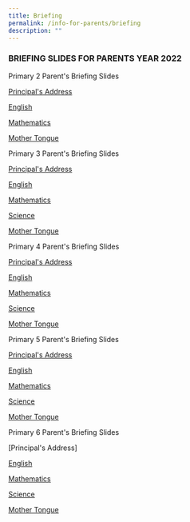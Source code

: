 ```yaml
---
title: Briefing
permalink: /info-for-parents/briefing
description: ""
---
```

<h3>BRIEFING SLIDES FOR PARENTS YEAR 2022</h3>

Primary 2 Parent's Briefing Slides

[Principal's Address](/files/P2%20Ps%20Address.pdf)

[English](/files/P2%20Subject%20Briefing%20-%20EL.pdf)

[Mathematics](/files/P2%20Subject%20Briefing%20-%20Math.pdf)

[Mother Tongue](/files/P2%20Subject%20Briefing%20-%20MT.pdf)

  

Primary 3 Parent's Briefing Slides  

[Principal's Address](/files/P3%20Ps%20Address.pdf)

[English](/files/P3%20Subject%20Briefing%20-%20EL.pdf)

[Mathematics](/files/P3%20Subject%20Briefing%20-%20Math.pdf)

[Science](/files/P3%20Subject%20Briefing%20-%20Science.pdf)

[Mother Tongue](/files/P3%20Subject%20Briefing%20-%20MT.pdf)

  

Primary 4 Parent's Briefing Slides  

[Principal's Address](/files/P4%20Ps%20Address.pdf)

[English](/files/P4%20Subject%20Briefing%20-%20EL.pdf)

[Mathematics](/files/P4%20Subject%20Briefing%20-%20Math.pdf)

[Science](/files/P4%20Subject%20Briefing%20-%20Science.pdf)

[Mother Tongue](/files/P4%20Subject%20Briefing%20-%20MT.pdf)

  

Primary 5 Parent's Briefing Slides  

[Principal's Address](/files/P5%20Ps%20Address.pdf)

[English](/files/P5%20Subject%20Briefing%20-%20EL.pdf)

[Mathematics](/files/P5%20Subject%20Briefing%20-%20Math.pdf)

[Science](/files/P5%20Subject%20Briefing%20-%20Science.pdf)

[Mother Tongue](/files/P5%20Subject%20Briefing%20-%20MT.pdf)

  

Primary 6 Parent's Briefing Slides  

[Principal's Address][](/files/P6%20Ps%20Address.pdf)

[English](https://bukittimahpri-moe-edu-sg-admin.cwp.sg/qql/slot/u768/Information%20for%20parents/2022/P6%20Subject%20Briefing%20-%20EL.pdf) 

[Mathematics](https://bukittimahpri-moe-edu-sg-admin.cwp.sg/qql/slot/u768/Information%20for%20parents/2022/P6%20Subject%20Briefing%20-%20Math.pdf)  

[Science](https://bukittimahpri-moe-edu-sg-admin.cwp.sg/qql/slot/u768/Information%20for%20parents/2022/P6%20Subject%20Briefing%20-%20Science.pdf)

[Mother Tongue](https://bukittimahpri-moe-edu-sg-admin.cwp.sg/qql/slot/u768/Information%20for%20parents/2022/P6%20Subject%20Briefing%20-%20MT.pdf)